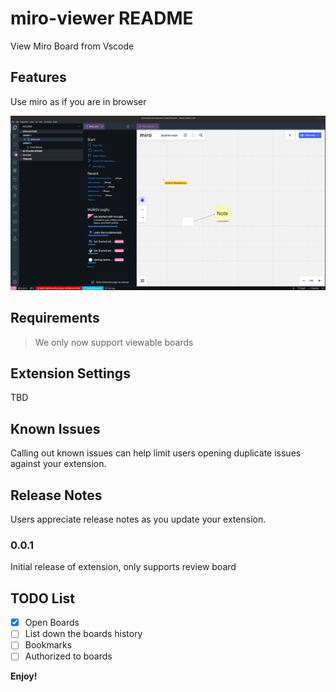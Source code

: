 # miro-viewer README

View Miro Board from Vscode

## Features

Use miro as if you are in browser

![View](https://github.com/IbrahimShamma99/vscode-extension-miro/blob/master/demo.png)

## Requirements

> We only now support viewable boards

## Extension Settings

TBD

## Known Issues

Calling out known issues can help limit users opening duplicate issues against your extension.

## Release Notes

Users appreciate release notes as you update your extension.

### 0.0.1

Initial release of extension, only supports review board

## TODO List

- [x] Open Boards
- [ ] List down the boards history
- [ ] Bookmarks
- [ ] Authorized to boards

**Enjoy!**
